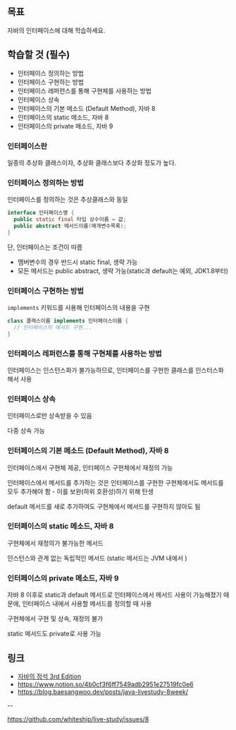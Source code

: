 ## 목표

자바의 인터페이스에 대해 학습하세요.

## 학습할 것 (필수)

- 인터페이스 정의하는 방법
- 인터페이스 구현하는 방법
- 인터페이스 레퍼런스를 통해 구현체를 사용하는 방법
- 인터페이스 상속
- 인터페이스의 기본 메소드 (Default Method), 자바 8
- 인터페이스의 static 메소드, 자바 8
- 인터페이스의 private 메소드, 자바 9

### 인터페이스란

일종의 추상화 클래스이자, 추상화 클래스보다 추상화 정도가 높다.

### 인터페이스 정의하는 방법

인터페이스를 정의하는 것은 추상클래스와 동일

```java
interface 인터페이스명 {
  public static final 타입 상수이름 = 값;
  public abstract 메서드이름(매개변수목록);
}
```

단, 인터페이스는 조건이 따름

- 멤버변수의 경우 반드시 static final, 생략 가능
- 모든 메서드는 public abstract, 생략 가능(static과 default는 예외, JDK1.8부터)

### 인터페이스 구현하는 방법

`implements` 키워드를 사용해 인터페이스의 내용을 구현

```java
class 클래스이름 implements 인터페이스이름 {
  // 인터페이스의 메서드 구현...
}
```

### 인터페이스 레퍼런스를 통해 구현체를 사용하는 방법

인터페이스는 인스턴스화가 불가능하므로, 인터페이스를 구현한 클래스를 인스터스화 해서 사용

### 인터페이스 상속

인터페이스로만 상속받을 수 있음

다중 상속 가능

### 인터페이스의 기본 메소드 (Default Method), 자바 8

인터페이스에서 구현체 제공, 인터페이스 구현체에서 재정의 가능

인터페이스에서 메서드를 추가하는 것은 인터페이스를 구현한 구현체에서도 메서드를 모두 추가해야 함 - 이를 보완(하위 호환성)하기 위해 탄생

default 메서드를 새로 추가하여도 구현체에서 메서드를 구현하지 않아도 됨

### 인터페이스의 static 메소드, 자바 8

구현체에서 재정의가 불가능한 메서드

인스턴스와 관계 없는 독립적인 메서드 (static 메서드는 JVM 내에서 )

### 인터페이스의 private 메소드, 자바 9

자바 8 이후로 static과 default 메서드로 인터페이스에서 메서드 사용이 가능해졌기 때문에, 인터페이스 내에서 사용할 메서드를 정의할 때 사용

구현체에서 구현 및 상속, 재정의 불가

static 메서드도 private로 사용 가능

## 링크

- [자바의 정석 3rd Edition](http://www.yes24.com/Product/Goods/24259565?OzSrank=4)
- https://www.notion.so/4b0cf3f6ff7549adb2951e27519fc0e6
- https://blog.baesangwoo.dev/posts/java-livestudy-8week/

--

https://github.com/whiteship/live-study/issues/8
